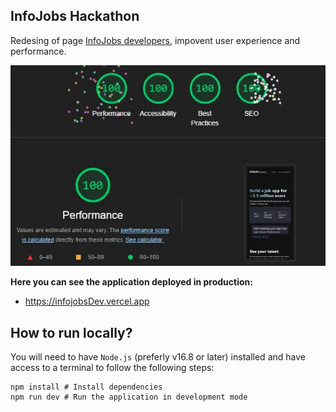 ## InfoJobs Hackathon

Redesing of page [InfoJobs developers](https://developer.infojobs.net/), impovent user experience and performance.

![Alt text](/public/perf.webp)

**Here you can see the application deployed in production:**

- https://infojobsDev.vercel.app

## How to run locally?

You will need to have `Node.js` (preferly v16.8 or later) installed and have access to a terminal to follow
the following steps:

```
npm install # Install dependencies
npm run dev # Run the application in development mode
```
